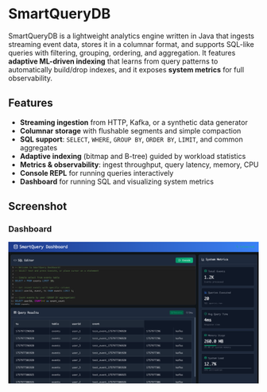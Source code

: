# SmartQueryDB

SmartQueryDB is a lightweight analytics engine written in Java that ingests streaming event data, stores it in a columnar format, and supports SQL-like queries with filtering, grouping, ordering, and aggregation. It features **adaptive ML-driven indexing** that learns from query patterns to automatically build/drop indexes, and it exposes **system metrics** for full observability.

## Features
- **Streaming ingestion** from HTTP, Kafka, or a synthetic data generator
- **Columnar storage** with flushable segments and simple compaction
- **SQL support**: `SELECT`, `WHERE`, `GROUP BY`, `ORDER BY`, `LIMIT`, and common aggregates
- **Adaptive indexing** (bitmap and B-tree) guided by workload statistics
- **Metrics & observability**: ingest throughput, query latency, memory, CPU
- **Console REPL** for running queries interactively
- **Dashboard** for running SQL and visualizing system metrics


## Screenshot

### Dashboard
![SmartQuery Dashboard](images/dashboard.png)

